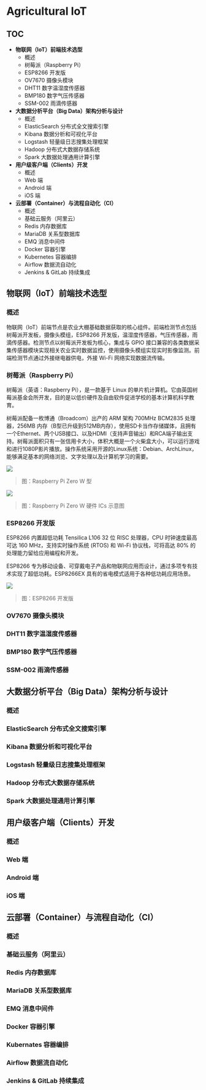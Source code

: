 # Agricultural IoT

## TOC

- **物联网（IoT）前端技术选型**
    - 概述
    - 树莓派（Raspberry Pi）
    - ESP8266 开发版
    - OV7670 摄像头模块
    - DHT11 数字温湿度传感器
    - BMP180 数字气压传感器
    - SSM-002 雨滴传感器
- **大数据分析平台（Big Data）架构分析与设计**
    - 概述
    - ElasticSearch 分布式全文搜索引擎
    - Kibana 数据分析和可视化平台
    - Logstash 轻量级日志搜集处理框架
    - Hadoop 分布式大数据存储系统
    - Spark 大数据处理通用计算引擎
- **用户级客户端（Clients）开发**
    - 概述
    - Web 端
    - Android 端
    - iOS 端
- **云部署（Container）与流程自动化（CI）**
    - 概述
    - 基础云服务（阿里云）
    - Redis 内存数据库
    - MariaDB 关系型数据库
    - EMQ 消息中间件
    - Docker 容器引擎
    - Kubernetes 容器编排
    - Airflow 数据流自动化
    - Jenkins & GitLab 持续集成

## 物联网（IoT）前端技术选型

### 概述

物联网（IoT）前端节点是农业大棚基础数据获取的核心组件。前端检测节点包括树莓派开发板，摄像头模组，ESP8266 开发版，温湿度传感器，气压传感器，雨滴传感器。检测节点以树莓派开发板为核心，集成与 GPIO 接口兼容的各类数据采集传感器模块实现相关农业实时数据监控，使用摄像头模组实现实时影像监测。前端检测节点通过外接继电器供电，外接 Wi-Fi 网络实现数据流传输。

### 树莓派（Raspberry Pi）

树莓派（英语：Raspberry Pi），是一款基于 Linux 的单片机计算机。它由英国树莓派基金会所开发，目的是以低价硬件及自由软件促进学校的基本计算机科学教育。

树莓派配备一枚博通（Broadcom）出产的 ARM 架构 700MHz BCM2835 处理器，256MB 内存（B型已升级到512MB内存），使用SD卡当作存储媒体，且拥有一个Ethernet、两个USB接口、以及HDMI（支持声音输出）和RCA端子输出支持。树莓派面积只有一张信用卡大小，体积大概是一个火柴盒大小，可以运行游戏和进行1080P影片播放。操作系统采用开源的Linux系统：Debian、ArchLinux，能够满足基本的网络浏览、文字处理以及计算机学习的需要。

![](./images/Raspberry-Pi-Zero-1-1755x1080.jpg)

> 图：Raspberry Pi Zero W 型

![](./images/Raspberry-Pi-Zero-Location-of-Connectors-and-ICs.png)

> 图：Raspberry Pi Zero W 硬件 ICs 示意图

### ESP8266 开发版

ESP8266 内置超低功耗 Tensilica L106 32 位 RISC 处理器，CPU 时钟速度最高可达 160 MHz，支持实时操作系统 (RTOS) 和 Wi-Fi 协议栈，可将高达 80% 的处理能力留给应用编程和开发。

ESP8266 专为移动设备、可穿戴电子产品和物联网应用而设计，通过多项专有技术实现了超低功耗。ESP8266EX 具有的省电模式适用于各种低功耗应用场景。

![](./images/ESP-8266.jpg)

> 图：ESP8266 开发版

### OV7670 摄像头模块



### DHT11 数字温湿度传感器

### BMP180 数字气压传感器

### SSM-002 雨滴传感器

## 大数据分析平台（Big Data）架构分析与设计

### 概述

### ElasticSearch 分布式全文搜索引擎

### Kibana 数据分析和可视化平台

### Logstash 轻量级日志搜集处理框架

### Hadoop 分布式大数据存储系统

### Spark 大数据处理通用计算引擎


## 用户级客户端（Clients）开发

### 概述

### Web 端

### Android 端

### iOS 端

## 云部署（Container）与流程自动化（CI）

### 概述

### 基础云服务（阿里云）

### Redis 内存数据库

### MariaDB 关系型数据库

### EMQ 消息中间件

### Docker 容器引擎

### Kubernates 容器编排

### Airflow 数据流自动化

### Jenkins & GitLab 持续集成



